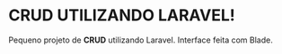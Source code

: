 # CRUD UTILIZANDO LARAVEL!

Pequeno projeto de **CRUD** utilizando Laravel. Interface feita com Blade.
